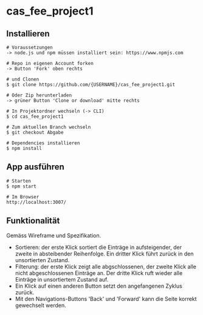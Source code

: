 # cas_fee_project1

## Installieren


```
# Voraussetzungen
-> node.js und npm müssen installiert sein: https://www.npmjs.com

# Repo in eigenen Account forken
-> Button 'Fork' oben rechts

# und Clonen
$ git clone https://github.com/{USERNAME}/cas_fee_project1.git

# Oder Zip herunterladen
-> grüner Button 'Clone or download' mitte rechts

# In Projektordner wechseln (-> CLI)
$ cd cas_fee_project1

# Zum aktuellen Branch wechseln
$ git checkout Abgabe

# Dependencies installieren
$ npm install

```

## App ausführen

```
# Starten
$ npm start

# Im Browser 
http://localhost:3007/
```

## Funktionalität
Gemäss Wireframe und Spezifikation.
- Sortieren: der erste Klick sortiert die Einträge in aufsteigender, der zweite in absteibender Reihenfolge. Ein dritter Klick führt zurück in den unsortierten Zustand.
- Filterung: der erste Klick zeigt alle abgschlossenen, der zweite Klick alle nicht abgeschlossenen Einträge an. Der dritte Klick ruft wieder alle Einträge in unsortiertem Zustand auf.
- Ein Klick auf einen anderen Button setzt den angefangenen Zyklus zurück.
- Mit den Navigations-Buttons 'Back' und 'Forward' kann die Seite korrekt gewechselt werden.